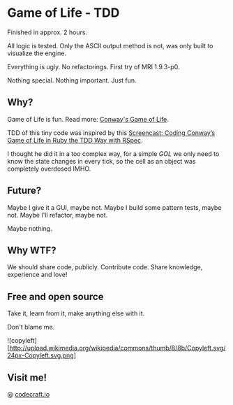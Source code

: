 # Game of Life - TDD

Finished in approx. 2 hours.

All logic is tested. Only the ASCII output method is not, was only built to visualize the engine.

Everything is ugly. No refactorings. First try of MRI 1.9.3-p0.

Nothing special. Nothing important. Just fun.

## Why?

Game of Life is fun. Read more: [Conway's Game of Life](http://en.wikipedia.org/wiki/Conway%27s_Game_of_Life).

TDD of this tiny code was inspired by this [Screencast: Coding Conway’s Game of Life in Ruby the TDD Way with RSpec](http://www.rubyinside.com/screencast-coding-conways-game-of-life-in-ruby-the-tdd-way-with-rspec-5564.html).

I thought he did it in a too complex way, for a simple *GOL* we only need to know the state changes in every tick, so the cell as an object was completely overdosed IMHO.

## Future?

Maybe I give it a GUI, maybe not. Maybe I build some pattern tests, maybe not. Maybe I'll refactor, maybe not.

Maybe nothing.

## Why WTF?

We should share code, publicly. Contribute code. Share knowledge, experience and love!

## Free and open source

Take it, learn from it, make anything else with it.

Don't blame me.

![copyleft][http://upload.wikimedia.org/wikipedia/commons/thumb/8/8b/Copyleft.svg/24px-Copyleft.svg.png]

## Visit me!

@ [codecraft.io](http://codecraft.io/)

